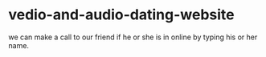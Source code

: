 # vedio-and-audio-dating-website
we can make a call to our friend if he or she is in online by typing his or her name.
